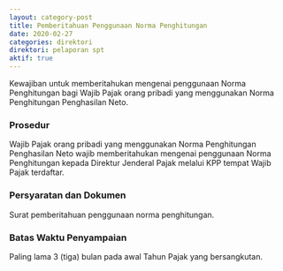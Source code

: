 ```yaml
---
layout: category-post
title: Pemberitahuan Penggunaan Norma Penghitungan
date: 2020-02-27
categories: direktori
direktori: pelaporan spt
aktif: true
---
```

Kewajiban untuk memberitahukan mengenai penggunaan Norma Penghitungan bagi Wajib Pajak orang pribadi yang menggunakan Norma Penghitungan Penghasilan Neto.

### Prosedur
Wajib Pajak orang pribadi yang menggunakan Norma Penghitungan Penghasilan Neto wajib memberitahukan mengenai penggunaan Norma Penghitungan kepada Direktur Jenderal Pajak melalui KPP tempat Wajib Pajak terdaftar.

### Persyaratan dan Dokumen
Surat pemberitahuan penggunaan norma penghitungan. 

### Batas Waktu Penyampaian
Paling lama 3 (tiga) bulan pada awal Tahun Pajak yang bersangkutan.